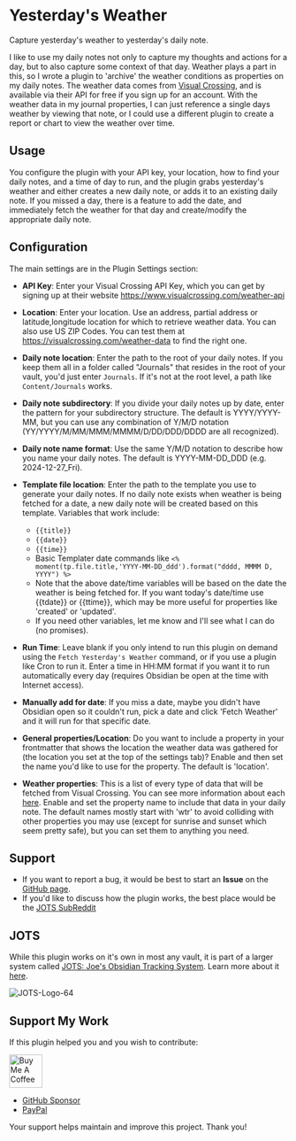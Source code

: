 # Yesterday's Weather

Capture yesterday's weather to yesterday's daily note.

I like to use my daily notes not only to capture my thoughts and actions for a day, but to also capture some context of that day. Weather plays a part in this, so I wrote a plugin to 'archive' the weather conditions as properties on my daily notes. The weather data comes from [Visual Crossing](https://www.visualcrossing.com/weather-api), and is available via their API for free if you sign up for an account. With the weather data in my journal properties, I can just reference a single days weather by viewing that note, or I could use a different plugin to create a report or chart to view the weather over time.

## Usage

You configure the plugin with your API key, your location, how to find your daily notes, and a time of day to run, and the plugin grabs yesterday's weather and either creates a new daily note, or adds it to an existing daily note.  If you missed a day, there is a feature to add the date, and immediately fetch the weather for that day and create/modify the appropriate daily note.

## Configuration

The main settings are in the Plugin Settings section:
- **API Key**:  Enter your Visual Crossing API Key, which you can get by signing up at their website https://www.visualcrossing.com/weather-api
- **Location**:  Enter your location. Use an address, partial address or latitude,longitude location for which to retrieve weather data. You can also use US ZIP Codes. You can test them at https://visualcrossing.com/weather-data to find the right one.
- **Daily note location**:  Enter the path to the root of your daily notes. If you keep them all in a folder called "Journals" that resides in the root of your vault, you'd just enter `Journals`. If it's not at the root level, a path like `Content/Journals` works.
- **Daily note subdirectory**:  If you divide your daily notes up by date, enter the pattern for your subdirectory structure. The default is YYYY/YYYY-MM, but you can use any combination of Y/M/D notation (YY/YYYY/M/MM/MMM/MMMM/D/DD/DDD/DDDD are all recognized).
- **Daily note name format**:  Use the same Y/M/D notation to describe how you name your daily notes. The default is YYYY-MM-DD_DDD (e.g. 2024-12-27_Fri).
- **Template file location**:  Enter the path to the template you use to generate your daily notes. If no daily note exists when weather is being fetched for a date, a new daily note will be created based on this template. Variables that work include:
    - `{{title}}`
    - `{{date}}`
    - `{{time}}`
    - Basic Templater date commands like `<% moment(tp.file.title,'YYYY-MM-DD_ddd').format("dddd, MMMM D, YYYY") %>`
    - Note that the above date/time variables will be based on the date the weather is being fetched for.  If you want today's date/time use {{tdate}} or {{ttime}}, which may be more useful for properties like 'created' or 'updated'.
    - If you need other variables, let me know and I'll see what I can do (no promises).
- **Run Time**:  Leave blank if you only intend to run this plugin on demand using the `Fetch Yesterday's Weather` command, or if you use a plugin like Cron to run it. Enter a time in HH:MM format if you want it to run automatically every day (requires Obsidian be open at the time with Internet access).

- **Manually add for date**:  If you miss a date, maybe you didn't have Obsidian open so it couldn't run, pick a date and click 'Fetch Weather' and it will run for that specific date.

- **General properties/Location**:  Do you want to include a property in your frontmatter that shows the location the weather data was gathered for (the location you set at the top of the settings tab)? Enable and then set the name you'd like to use for the property. The default is 'location'.

- **Weather properties**: This is a list of every type of data that will be fetched from Visual Crossing.  You can see more information about each <a href="https://www.visualcrossing.com/resources/documentation/weather-api/timeline-weather-api/#response-elements">here</a>. Enable and set the property name to include that data in your daily note. The default names mostly start with 'wtr' to avoid colliding with other properties you may use (except for sunrise and sunset which seem pretty safe), but you can set them to anything you need.

## Support

- If you want to report a bug, it would be best to start an **Issue** on the [GitHub page](https://github.com/jpfieber/jots-yesterdays-weather/issues).
- If you'd like to discuss how the plugin works, the best place would be the [JOTS SubReddit](https://www.reddit.com/r/Jots/)

## JOTS

While this plugin works on it's own in most any vault, it is part of a larger system called <a href="https://jots.life">JOTS: Joe's Obsidian Tracking System</a>. Learn more about it <a href="https://jots.life">here</a>.

![JOTS-Logo-64](https://github.com/user-attachments/assets/e29ba5d7-8bdd-4cd9-8336-5fa35b7b593e)

## Support My Work

If this plugin helped you and you wish to contribute:

<a href="https://www.buymeacoffee.com/jpfieber" target="_blank"><img src="https://cdn.buymeacoffee.com/buttons/v2/default-yellow.png" alt="Buy Me A Coffee" height="60"></a>

- <a href="https://github.com/sponsors/jpfieber">GitHub Sponsor</a>
- <a href="https://www.paypal.com/paypalme/jpfieber">PayPal</a>

Your support helps maintain and improve this project. Thank you!
